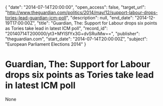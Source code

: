 {
  "date": "2014-07-14T20:00:00", 
  "open_access": false, 
  "target_url": "http://www.theguardian.com/politics/2014/may/12/support-labour-drops-tories-lead-guardian-icm-poll", 
  "description": null, 
  "end_date": "2014-12-19T17:00:00Z", 
  "title": "Guardian, The: Support for Labour drops six points as Tories take lead in latest ICM poll", 
  "record_id": "20140714T200000/yt3+MYlSfYx3G+dvSRuiMw==", 
  "publisher": "theguardian.com", 
  "start_date": "2014-07-14T20:00:00Z", 
  "subject": "European Parliament Elections 2014"
}

# Guardian, The: Support for Labour drops six points as Tories take lead in latest ICM poll

None